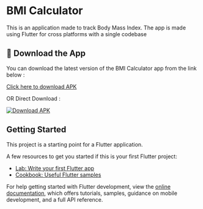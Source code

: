 # BMI Calculator

This is an application made to track Body Mass Index. The app is made using Flutter for cross platforms with a single codebase

## 📲 Download the App

You can download the latest version of the BMI Calculator app from the link below :

[Click here to download APK](https://github.com/kingdivyesh/BMI-Calculator/releases/download/v1.0.0.0/app-release.apk)

OR Direct Download :

[![Download APK](https://img.shields.io/badge/Download-APK-blue?style=for-the-badge)](https://github.com/kingdivyesh/BMI-Calculator/releases/download/v1.0.0.0/app-release.apk)


## Getting Started

This project is a starting point for a Flutter application.

A few resources to get you started if this is your first Flutter project:

- [Lab: Write your first Flutter app](https://docs.flutter.dev/get-started/codelab)
- [Cookbook: Useful Flutter samples](https://docs.flutter.dev/cookbook)

For help getting started with Flutter development, view the
[online documentation](https://docs.flutter.dev/), which offers tutorials,
samples, guidance on mobile development, and a full API reference.
